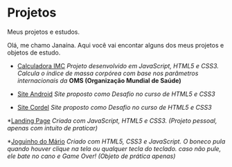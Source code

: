 # Projetos
Meus projetos e estudos.

Olá, me chamo Janaína.
Aqui você vai encontar alguns dos meus projetos e objetos de estudo.

* [Calculadora IMC](https://janainacustodio.github.io/imc/)
*Projeto desenvolvido em JavaScript, HTML5 e CSS3.
Calcula o índice de massa corpórea com base nos parâmetros internacionais da* **OMS (Organização Mundial de Saúde)**

* [Site Android](https://janainacustodio.github.io/site-android/android.html)
*Site proposto como Desafio no curso de HTML5 e CSS3* 

* [Site Cordel](https://janainacustodio.github.io/site-cordel/cordel.html)
*Site proposto como Desafio no curso de HTML5 e CSS3*

*[Landing Page](https://janainacustodio.github.io/landing-page-web/#) 
*Criada com JavaScript, HTML5 e CSS3.
(Projeto pessoal, apenas com intuito de praticar)*

*[Joguinho do Mário](https://janainacustodio.github.io/jogo-mario/)
*Criado com HTML5, CSS3 e JavaScript. O boneco pula quando houver clique na tela ou qualquer tecla do teclado.
caso não pule, ele bate no cano e Game Over!
(Objeto de prática apenas)*

